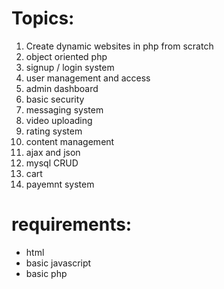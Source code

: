 # Topics:
1. Create dynamic websites in php from scratch
2. object oriented php
3. signup / login system
4. user management and access
5. admin dashboard
6. basic security
7. messaging system
8. video uploading
9. rating system
10. content management
11. ajax and json
12. mysql CRUD
13. cart
14. payemnt system

# requirements:
- html
- basic javascript
- basic php
